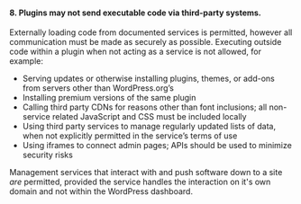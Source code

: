 <h4>8. Plugins may not send executable code via third-party systems.</h4>

Externally loading code from documented services is permitted, however all communication must be made as securely as possible. Executing outside code within a plugin when not acting as a service is not allowed, for example:

* Serving updates or otherwise installing plugins, themes, or add-ons from servers other than WordPress.org’s
* Installing premium versions of the same plugin
* Calling third party CDNs for reasons other than font inclusions; all non-service related JavaScript and CSS must be included locally
* Using third party services to manage regularly updated lists of data, when not explicitly permitted in the service’s terms of use
* Using iframes to connect admin pages; APIs should be used to minimize security risks

Management services that interact with and push software down to a site _are_ permitted, provided the service handles the interaction on it's own domain and not within the WordPress dashboard.